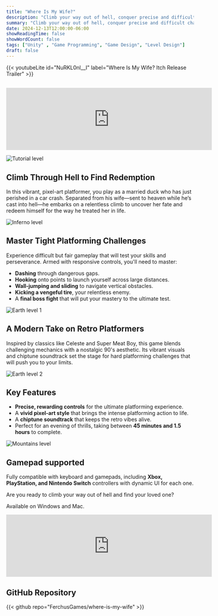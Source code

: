 ```yaml
---
title: "Where Is My Wife?"
description: "Climb your way out of hell, conquer precise and difficult challenges, and seek redemption in this gripping platformer!"
summary: "Climb your way out of hell, conquer precise and difficult challenges, and seek redemption in this gripping platformer!"
date: 2024-12-13T12:00:00-06:00
showReadingTime: false
showWordCount: false
tags: ["Unity" , "Game Programming", "Game Design", "Level Design"]
draft: false
---
```

{{< youtubeLite id="NuRKL0nl__I" label="Where Is My Wife? Itch Release Trailer" >}}

##

<iframe frameborder="0" src="https://itch.io/embed/2968069?bg_color=191919&amp;fg_color=ffffff&amp;link_color=007da6&amp;border_color=474747" width="552" height="167"><a href="https://ferchus.itch.io/where-is-my-wife">Where Is My Wife? by Ferchus, Shasho, PaTo81013, Torres  Games</a></iframe>

![Tutorial level](/images/where-is-my-wife/tutorial.png "Tutorial level")

## Climb Through Hell to Find Redemption

In this vibrant, pixel-art platformer, you play as a married duck who has just perished in a car crash. Separated from his wife—sent to heaven while he’s cast into hell—he embarks on a relentless climb to uncover her fate and redeem himself for the way he treated her in life.

![Inferno level](/images/where-is-my-wife/inferno.png "Inferno level")

## Master Tight Platforming Challenges 

Experience difficult but fair gameplay that will test your skills and perseverance. Armed with responsive controls, you'll need to master:

- **Dashing** through dangerous gaps.
- **Hooking** onto points to launch yourself across large distances.
- **Wall-jumping and sliding** to navigate vertical obstacles.
- **Kicking a vengeful tire**, your relentless enemy.
- A **final boss fight** that will put your mastery to the ultimate test.

![Earth level 1](/images/where-is-my-wife/earth-1.png "Earth level 1")

## A Modern Take on Retro Platformers 
Inspired by classics like Celeste and Super Meat Boy, this game blends challenging mechanics with a nostalgic 90's aesthetic. Its vibrant visuals and chiptune soundtrack set the stage for hard platforming challenges that will push you to your limits.

![Earth level 2](/images/where-is-my-wife/earth-2.png "Earth level 2")

## Key Features

- **Precise, rewarding controls** for the ultimate platforming experience.
- A **vivid pixel-art style** that brings the intense platforming action to life.
- A **chiptune soundtrack** that keeps the retro vibes alive.
- Perfect for an evening of thrills, taking between **45 minutes and 1.5 hours** to complete.

![Mountains level](/images/where-is-my-wife/mountains.png "Mountains level")


## Gamepad supported

Fully compatible with keyboard and gamepads, including **Xbox, PlayStation, and Nintendo Switch** controllers with dynamic UI for each one.


Are you ready to climb your way out of hell and find your loved one?

Available on Windows and Mac.

<iframe frameborder="0" src="https://itch.io/embed/2968069?bg_color=191919&amp;fg_color=ffffff&amp;link_color=007da6&amp;border_color=474747" width="552" height="167"><a href="https://ferchus.itch.io/where-is-my-wife">Where Is My Wife? by Ferchus, Shasho, PaTo81013, Torres  Games</a></iframe>

## GitHub Repository

{{< github repo="FerchusGames/where-is-my-wife" >}}
